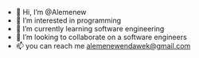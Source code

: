 - 👋 Hi, I’m @Alemenew
- 👀 I’m interested in programming
- 🌱 I’m currently learning software engineering
- 💞️ I’m looking to collaborate on a software engineers
- 📫 you can reach me <alemenewendawek@gmail.com>

<!---
Alemenew/Alemenew is a ✨ special ✨ repository because its `README.md` (this file) appears on your GitHub profile.
You can click the Preview link to take a look at your changes.
--->
